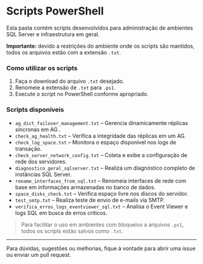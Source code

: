 # Scripts PowerShell

Esta pasta contém scripts desenvolvidos para administração de ambientes SQL Server e infraestrutura em geral.

**Importante:** devido a restrições do ambiente onde os scripts são mantidos, todos os arquivos estão com a extensão `.txt`.

### Como utilizar os scripts

1. Faça o download do arquivo `.txt` desejado.
2. Renomeie a extensão de `.txt` para `.ps1`.
3. Execute o script no PowerShell conforme apropriado.

### Scripts disponíveis

- `ag_dict_failover_management.txt` – Gerencia dinamicamente réplicas síncronas em AG .
- `check_ag_health.txt` – Verifica a integridade das réplicas em um AG.
- `check_log_space.txt` – Monitora o espaço disponível nos logs de transação.
- `check_server_network_config.txt` – Coleta e exibe a configuração de rede dos servidores.
- `diagnostico_geral_sqlserver.txt` – Realiza um diagnóstico completo de instâncias SQL Server.
- `rename_interfaces_from_sql.txt` – Renomeia interfaces de rede com base em informações armazenadas no banco de dados.
- `space_disks_check.txt` – Verifica espaço livre nos discos do servidor.
- `test_smtp.txt` – Realiza teste de envio de e-mails via SMTP.
- `verifica_erros_logs_eventviewer_sql.txt` – Analisa o Event Viewer e logs SQL em busca de erros críticos.

> Para facilitar o uso em ambientes com bloqueios a arquivos `.ps1`, todos os scripts estão salvos como `.txt`.

---

Para dúvidas, sugestões ou melhorias, fique à vontade para abrir uma issue ou enviar um pull request.